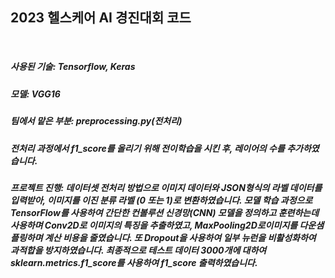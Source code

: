 <h2>2023 헬스케어 AI 경진대회 코드</h2>
<br>

<h5>사용된 기술: Tensorflow, Keras</h5>
<h5>모델: VGG16</h5>
<h5>팀에서 맡은 부분: preprocessing.py(전처리)</h5>
<h5>전처리 과정에서 f1_score를 올리기 위해 전이학습을 시킨 후, 레이어의 수를 추가하였습니다.</h5>
<h5>프로젝트 진행: 데이터셋 전처리 방법으로 이미지 데이터와 JSON형식의 라벨 데이터를 입력받아, 이미지를 이진 분류 라벨 (0 또는 1)로 변환하였습니다. 모델 학습 과정으로 TensorFlow를 사용하여 간단한 컨볼루션 신경망(CNN) 모델을 정의하고 훈련하는데 사용하며 Conv2D로 이미지의 특징을 추출하였고, MaxPooling2D로이미지를 다운샘플링하며 계산 비용을 줄였습니다. 또 Dropout을 사용하여 일부 뉴런을 비활성화하여 과적합을 방지하였습니다. 최종적으로 테스트 데이터 3000개에 대하여 sklearn.metrics.f1_score를 사용하여 f1_score 출력하였습니다.</h5>
